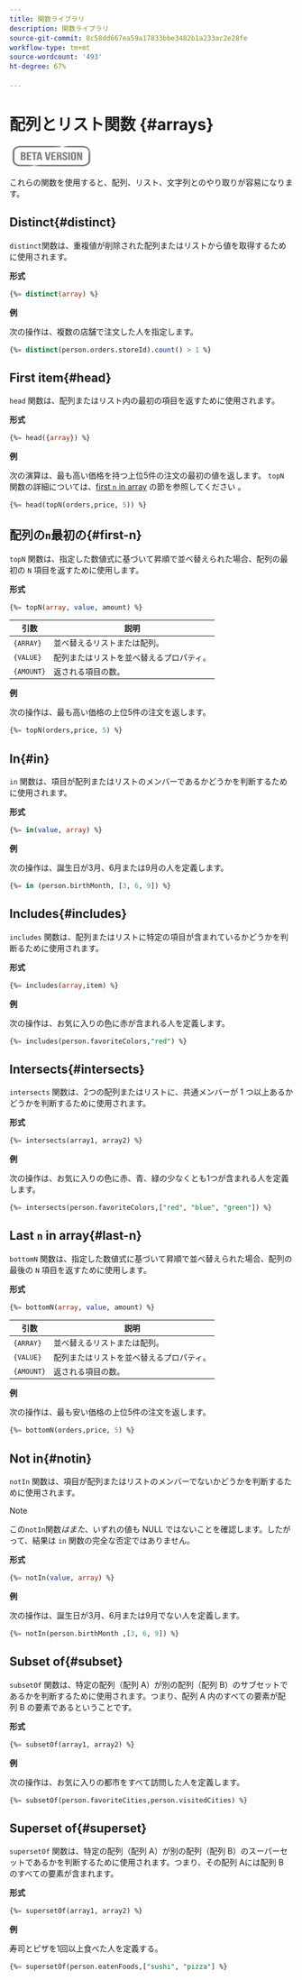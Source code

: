 ```yaml
---
title: 関数ライブラリ
description: 関数ライブラリ
source-git-commit: 8c58dd667ea59a17833bbe3482b1a233ac2e28fe
workflow-type: tm+mt
source-wordcount: '493'
ht-degree: 67%

---
```


# 配列とリスト関数 {#arrays}

![](../../assets/do-not-localize/badge.png)

これらの関数を使用すると、配列、リスト、文字列とのやり取りが容易になります。

## Distinct{#distinct}

`distinct`関数は、重複値が削除された配列またはリストから値を取得するために使用されます。

**形式**

```sql
{%= distinct(array) %}
```

**例**

次の操作は、複数の店舗で注文した人を指定します。

```sql
{%= distinct(person.orders.storeId).count() > 1 %}
```

## First item{#head}

`head` 関数は、配列またはリスト内の最初の項目を返すために使用されます。

**形式**

```sql
{%= head({array}) %}
```

**例**

次の演算は、最も高い価格を持つ上位5件の注文の最初の値を返します。 `topN` 関数の詳細については、[first `n` in array](#first-n) の節を参照してください 。

```sql
{%= head(topN(orders,price, 5)) %}
```

## 配列の`n`最初の{#first-n}

`topN` 関数は、指定した数値式に基づいて昇順で並べ替えられた場合、配列の最初の `N` 項目を返すために使用します。

**形式**

```sql
{%= topN(array, value, amount) %}
```

| 引数 | 説明 |
| --------- | ----------- |
| `{ARRAY}` | 並べ替えるリストまたは配列。 |
| `{VALUE}` | 配列またはリストを並べ替えるプロパティ。 |
| `{AMOUNT}` | 返される項目の数。 |

**例**

次の操作は、最も高い価格の上位5件の注文を返します。

```sql
{%= topN(orders,price, 5) %}
```

## In{#in}

`in` 関数は、項目が配列またはリストのメンバーであるかどうかを判断するために使用されます。

**形式**

```sql
{%= in(value, array) %}
```

**例**

次の操作は、誕生日が3月、6月または9月の人を定義します。

```sql
{%= in (person.birthMonth, [3, 6, 9]) %}
```

## Includes{#includes}

`includes` 関数は、配列またはリストに特定の項目が含まれているかどうかを判断るために使用されます。

**形式**

```sql
{%= includes(array,item) %}
```

**例**

次の操作は、お気に入りの色に赤が含まれる人を定義します。

```sql
{%= includes(person.favoriteColors,"red") %}
```

## Intersects{#intersects}

`intersects` 関数は、2つの配列またはリストに、共通メンバーが 1 つ以上あるかどうかを判断するために使用されます。

**形式**

```sql
{%= intersects(array1, array2) %}
```

**例**

次の操作は、お気に入りの色に赤、青、緑の少なくとも1つが含まれる人を定義します。

```sql
{%= intersects(person.favoriteColors,["red", "blue", "green"]) %}
```


<!-- ## Intersection{#intersection}

The `intersection` function is used to determine the common members of two arrays or lists.

**Format**

```sql
intersection({ARRAY},{ARRAY})
```

**Example**

The following operation defines if person 1 and person 2 both have favorite colors of red, blue, and green.

```sql
intersection(person1.favoriteColors,person2.favoriteColors) = ["red", "blue", "green"]
```
-->

## Last `n` in array{#last-n}

`bottomN` 関数は、指定した数値式に基づいて昇順で並べ替えられた場合、配列の最後の `N` 項目を返すために使用します。

**形式**

```sql
{%= bottomN(array, value, amount) %}
```

| 引数 | 説明 |
| --------- | ----------- | 
| `{ARRAY}` | 並べ替えるリストまたは配列。 |
| `{VALUE}` | 配列またはリストを並べ替えるプロパティ。 |
| `{AMOUNT}` | 返される項目の数。 |

**例**

次の操作は、最も安い価格の上位5件の注文を返します。

```sql
{%= bottomN(orders,price, 5) %}
```


## Not in{#notin}

`notIn` 関数は、項目が配列またはリストのメンバーでないかどうかを判断するために使用されます。

>[!NOTE]
>
>この`notIn`関数&#x200B;*はまた*、いずれの値も NULL ではないことを確認します。したがって、結果は `in` 関数の完全な否定ではありません。

**形式**

```sql
{%= notIn(value, array) %}
```

**例**

次の操作は、誕生日が3月、6月または9月でない人を定義します。

```sql
{%= notIn(person.birthMonth ,[3, 6, 9]) %}
```


## Subset of{#subset}

`subsetOf` 関数は、特定の配列（配列 A）が別の配列（配列 B）のサブセットであるかを判断するために使用されます。つまり、配列 A 内のすべての要素が配列 B の要素であるということです。

**形式**

```sql
{%= subsetOf(array1, array2) %}
```

**例**

次の操作は、お気に入りの都市をすべて訪問した人を定義します。

```sql
{%= subsetOf(person.favoriteCities,person.visitedCities) %}
```

## Superset of{#superset}

`supersetOf` 関数は、特定の配列（配列 A）が別の配列（配列 B）のスーパーセットであるかを判断するために使用されます。つまり、その配列 Aには配列 B のすべての要素が含まれます。

**形式**

```sql
{%= supersetOf(array1, array2) %}
```

**例**

寿司とピザを1回以上食べた人を定義する。

```sql
{%= supersetOf(person.eatenFoods,["sushi", "pizza"] %}
```







